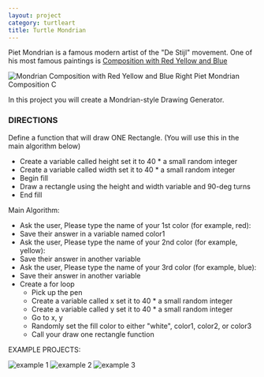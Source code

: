 ```yaml
---
layout: project
category: turtleart
title: Turtle Mondrian
---
```


Piet Mondrian is a famous modern artist of the "De Stijl" movement. One of his most famous paintings is [Composition with Red Yellow and Blue](https://www.google.com/search?surl=1&biw=1211&bih=746&tbm=isch&sa=1&q=mondrian+composition+with+red+yellow+and+blue&oq=mondrian+comp&safe=active&ssui=on)

![Mondrian Composition with Red Yellow and Blue Right Piet Mondrian Composition C](/apcsp/turtleart/Mondrian-Composition-with-Red-Yellow-and-Blue-Right-Piet-Mondrian-Composition-C.-Images-via-piet-mondrian.org_.jpg)

In this project you will create a Mondrian-style Drawing Generator.

### DIRECTIONS

Define a function that will draw ONE Rectangle. (You will use this in the main algorithm below)
  - Create a variable called height set it to 40 * a small random integer
  - Create a variable called width set it to 40 * a small random integer
  - Begin fill
  - Draw a rectangle using the height and width variable and 90-deg turns
  - End fill

Main Algorithm:
  - Ask the user, Please type the name of your 1st color (for example, red):
  - Save their answer in a variable named color1
  - Ask the user, Please type the name of your 2nd color (for example, yellow):
  - Save their answer in another variable
  - Ask the user, Please type the name of your 3rd color (for example, blue):
  - Save their answer in another variable
  - Create a for loop
    - Pick up the pen
    - Create a variable called x set it to 40 * a small random integer
    - Create a variable called y set it to 40 * a small random integer
    - Go to x, y
    - Randomly set the fill color to either "white", color1, color2, or color3
    - Call your draw one rectangle function



EXAMPLE PROJECTS:

![example 1](/apcsp\turtleart\mon3.jpg)
![example 2](/apcsp\turtleart\mon1.jpg)
![example 3](/apcsp\turtleart\mon2.jpg)
